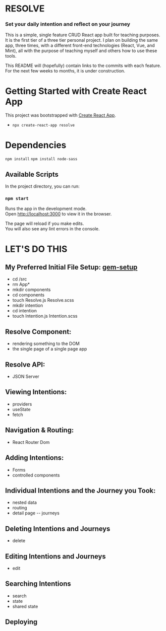 # RESOLVE

### Set your daily intention and reflect on your journey

This is a simple, single feature CRUD React app built for teaching purposes. It is the first tier of a three tier personal project. I plan on building the same app, three times, with a different front-end technologies (React, Vue, and Mint), all with the purpose of teaching myself and others how to use these tools.

This README will (hopefully) contain links to the commits with each feature. For the next few weeks to months, it is under construction.

# Getting Started with Create React App

This project was bootstrapped with [Create React App](https://github.com/facebook/create-react-app).

* `npx create-react-app resolve`

# Dependencies
`npm install`
`npm install node-sass`

## Available Scripts

In the project directory, you can run:

### `npm start`

Runs the app in the development mode.\
Open [http://localhost:3000](http://localhost:3000) to view it in the browser.

The page will reload if you make edits.\
You will also see any lint errors in the console.

# LET'S DO THIS

## My Preferred Initial File Setup: [gem-setup](https://github.com/gwynnemeeks/resolve/tree/gem-setup)

* cd /src 
* rm App*
* mkdir components
* cd components
* touch Resolve.js Resolve.scss
* mkdir intention
* cd intention
* touch Intention.js Intention.scss

## Resolve Component:
* rendering something to the DOM
* the single page of a single page app

## Resolve API:
* JSON Server

## Viewing Intentions:
* providers
* useState
* fetch

## Navigation & Routing:
* React Router Dom

## Adding Intentions:
* Forms
* controlled components

## Individual Intentions and the Journey you Took:
* nested data
* routing
* detail page -- journeys

## Deleting Intentions and Journeys
* delete

## Editing Intentions and Journeys
* edit

## Searching Intentions
* search
* state
* shared state

## Deploying